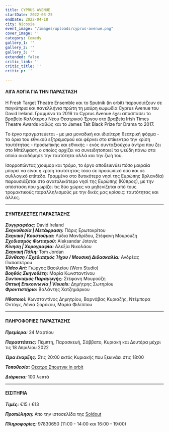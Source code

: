 ```yaml
---
title: CYPRUS AVENUE
startDate: 2022-03-25
endDate: 2022-04-18
city: Nicosia
event_image: "/images/uploads/cyprus-avenue.png"
cover_image: ''
category: Comedy
gallery_1: ''
gallery_2: ''
gallery_3: ''
extended: false
critic_link: ''
critic_title: ''
critic_p: ''

---
```

#### ΛΙΓΑ ΛΟΓΙΑ ΓΙΑ ΤΗΝ ΠΑΡΑΣΤΑΣΗ

Η Fresh Target Theatre Ensemble και το Sputnik (in orbit) παρουσιάζουν σε παγκύπρια και πανελλήνια πρώτη τη μαύρη κωμωδία Cyprus Avenue του David Ireland. Γραμμένο το 2016 τo Cyprus Avenue έχει αποσπάσει το βραβείο Καλύτερου Νέου Θεατρικού Έργου στο βραβεία Irish Times Theatre Awards καθώς και το James Tait Black Prize for Drama το 2017.

Το έργο πραγματεύεται - με μια μοναδική και ιδιαίτερη θεατρική φόρμα - τα όρια του εθνικού εξτρεμισμού και φέρνει στο επίκεντρο την κρίση ταυτότητας - προσωπικής και εθνικής - ενός συνταξιούχου άντρα που ζει στο Μπέλφαστ, ο οποίος αρχίζει να συνειδητοποιεί τα ψεύδη πάνω στα οποία οικοδόμησε την ταυτότητα αλλά και την ζωή του.

Ισορροπώντας χιούμορ και τρόμο, το έργο αποδεικνύει πόσο μοιραία μπορεί να είναι η κρίση ταυτότητας τόσο σε προσωπικό όσο και σε συλλογικό επίπεδο. Γραμμένο στο δυτικότερο νησί της Ευρώπης (Ιρλανδία) παρουσιάζεται στο ανατολικότερο νησί της Ευρώπης (Κύπρος), με την απόσταση που χωρίζει τις δύο χώρες να μηδενίζεται από τους τρομακτικούς παραλληλισμούς με την δικές μας κρίσεις: ταυτότητας και άλλες.

***

#### ΣΥΝΤΕΛΕΣΤΕΣ ΠΑΡΑΣΤΑΣΗΣ

**_Συγγραφέας:_** David Ireland  
**_Σκηνοθεσία | Μετάφραση:_** Πάρις Ερωτοκρίτου  
**_Σκηνικό | Κουστούμια:_** Λύδια Μανδρίδου, Στέφανη Μουρούζη  
**_Σχεδιασμός Φωτισμού:_** Aleksandar Jotovic  
**_Κίνηση | Χορογραφία:_** Αλεξία Νικολάου  
**_Σκηνική Πάλη:_** Tom Jordan  
**_Σύνθεση / Σχεδιασμός Ήχου / Μουσική Διδασκαλία:_** Ανδρέας Παπαπέτρου  
**_Video Art:_** Γιώργος Βασιλείου (Werx Studio)  
**_Βοηθός Σκηνοθέτη:_** Μαρία Κωνσταντίνου  
**_Συντονισμός Παραγωγής:_** Στέφανη Μουρούζη  
**_Οπτική Επικοινωνία | Visuals:_** Δημήτρης Σωτηρίου  
**_Φροντιστήριο:_** Βαλάντης Χατζημάρκου

**_Ηθοποιοί:_** Κωνσταντίνος Δημητρίου, Βαρνάβας Κυριαζής, Ντέμπορα Οντόγκ, Λένια Σορόκου, Μαρία Φιλίππου

***

#### ΠΛΗΡΟΦΟΡΙΕΣ ΠΑΡΑΣΤΑΣΗΣ

**_Πρεμίερα:_** 24 Μαρτίου

**_Παραστάσεις:_** Πέμπτη, Παρασκευή, Σάββατο, Κυριακή και Δευτέρα μέχρι τις 18 Απριλίου 2022

**_Ώρα έναρξης:_** Στις 20:00 εκτός Κυριακής που ξεκινάει στις 18:00

**_Τοποθεσία:_** [Θέατρο Σπουτνικ in orbit](https://www.google.com/maps/place/Areos,+Nicosia/@35.1708495,33.3633382,17z/data=!3m1!4b1!4m5!3m4!1s0x14de175ca9a6cc53:0x17290a284f5a4f2f!8m2!3d35.1708495!4d33.3655269 "Σπουτνικ in orbit")

**_Διάρκεια:_** 100 λεπτά

***

#### ΕΙΣΙΤΗΡΙΑ

**_Τιμές:_** €15 / €13

**_Προπώληση:_** Απο την ιστοσελίδα της [Soldout](https://www.soldoutticketbox.com/cyprus-avenue-2022/?lang=en "Soldout")

**_Πληροφορίες:_** 97830650 (11:00 - 14:00 και 16:00 - 19:00)